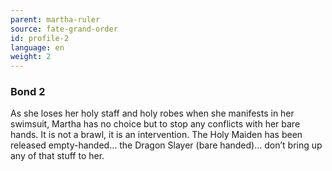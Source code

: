 ```yaml
---
parent: martha-ruler
source: fate-grand-order
id: profile-2
language: en
weight: 2
---
```


### Bond 2

As she loses her holy staff and holy robes when she manifests in her swimsuit, Martha has no choice but to stop any conflicts with her bare hands. It is not a brawl, it is an intervention.
The Holy Maiden has been released empty-handed… the Dragon Slayer (bare handed)… don’t bring up any of that stuff to her.

